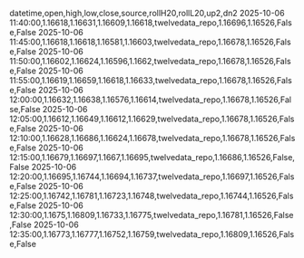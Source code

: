 datetime,open,high,low,close,source,rollH20,rollL20,up2,dn2
2025-10-06 11:40:00,1.16618,1.16631,1.16609,1.16618,twelvedata_repo,1.16696,1.16526,False,False
2025-10-06 11:45:00,1.16618,1.16618,1.16581,1.16603,twelvedata_repo,1.16678,1.16526,False,False
2025-10-06 11:50:00,1.16602,1.16624,1.16596,1.1662,twelvedata_repo,1.16678,1.16526,False,False
2025-10-06 11:55:00,1.16619,1.16659,1.16618,1.16633,twelvedata_repo,1.16678,1.16526,False,False
2025-10-06 12:00:00,1.16632,1.16638,1.16576,1.16614,twelvedata_repo,1.16678,1.16526,False,False
2025-10-06 12:05:00,1.16612,1.16649,1.16612,1.16629,twelvedata_repo,1.16678,1.16526,False,False
2025-10-06 12:10:00,1.16628,1.16686,1.16624,1.16678,twelvedata_repo,1.16678,1.16526,False,False
2025-10-06 12:15:00,1.16679,1.16697,1.1667,1.16695,twelvedata_repo,1.16686,1.16526,False,False
2025-10-06 12:20:00,1.16695,1.16744,1.16694,1.16737,twelvedata_repo,1.16697,1.16526,False,False
2025-10-06 12:25:00,1.16742,1.16781,1.16723,1.16748,twelvedata_repo,1.16744,1.16526,False,False
2025-10-06 12:30:00,1.1675,1.16809,1.16733,1.16775,twelvedata_repo,1.16781,1.16526,False,False
2025-10-06 12:35:00,1.16773,1.16777,1.16752,1.16759,twelvedata_repo,1.16809,1.16526,False,False
